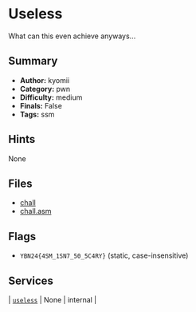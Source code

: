 # Useless
What can this even achieve anyways...

## Summary
- **Author:** kyomii
- **Category:** pwn
- **Difficulty:** medium
- **Finals:** False
- **Tags:** ssm

## Hints
None

## Files
- [chall](<dist/chall>)
- [chall.asm](<dist/chall.asm>)

## Flags
- `YBN24{4SM_1SN7_50_5C4RY}` (static, case-insensitive)

## Services
| [`useless`](<service/Useless>) | None | internal |
